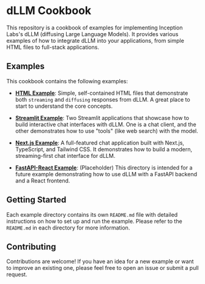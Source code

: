 # dLLM Cookbook

This repository is a cookbook of examples for implementing Inception Labs's dLLM (diffusing Large Language Models). It provides various examples of how to integrate dLLM into your applications, from simple HTML files to full-stack applications.

## Examples

This cookbook contains the following examples:

-   **[HTML Example](./examples/html-example)**: Simple, self-contained HTML files that demonstrate both `streaming` and `diffusing` responses from dLLM. A great place to start to understand the core concepts.

-   **[Streamlit Example](./examples/streamlit-example)**: Two Streamlit applications that showcase how to build interactive chat interfaces with dLLM. One is a  chat client, and the other demonstrates how to use "tools" (like web search) with the model.

-   **[Next.js Example](./examples/nextjs-example)**: A full-featured chat application built with Next.js, TypeScript, and Tailwind CSS. It demonstrates how to build a modern, streaming-first chat interface for dLLM.

-   **[FastAPI-React Example](./examples/fastapi-react-example)**: (Placeholder) This directory is intended for a future example demonstrating how to use dLLM with a FastAPI backend and a React frontend.

## Getting Started

Each example directory contains its own `README.md` file with detailed instructions on how to set up and run the example. Please refer to the `README.md` in each directory for more information.

## Contributing

Contributions are welcome! If you have an idea for a new example or want to improve an existing one, please feel free to open an issue or submit a pull request.
